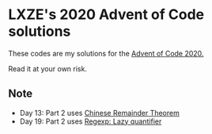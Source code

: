 # LXZE's 2020 Advent of Code solutions
These codes are my solutions for the [Advent of Code 2020.](https://adventofcode.com/2020)

Read it at your own risk.

## Note 
- Day 13: Part 2 uses [Chinese Remainder Theorem](https://www.geeksforgeeks.org/chinese-remainder-theorem-set-2-implementation/)
- Day 19: Part 2 uses [Regexp: Lazy quantifier](https://javascript.info/regexp-greedy-and-lazy)
